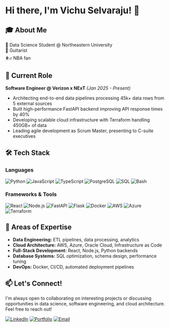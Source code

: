 # Hi there, I'm Vichu Selvaraju! 👋

## 🎓 About Me

🏫 Data Science Student @ Northeastern University <br>
🎸 Guitarist <br>
⛹️‍♂️ NBA fan

## 🚀 Current Role

**Software Engineer @ Verizon x NExT** _(Jan 2025 - Present)_

- Architecting end-to-end data pipelines processing 45k+ data rows from 5 external sources
- Built high-performance FastAPI backend improving API response times by 40%
- Developing scalable cloud infrastructure with Terraform handling 450GB+ of data
- Leading agile development as Scrum Master, presenting to C-suite executives

## 🛠️ Tech Stack

### Languages

![Python](https://img.shields.io/badge/-Python-3776AB?style=flat-square&logo=python&logoColor=white)
![JavaScript](https://img.shields.io/badge/-JavaScript-F7DF1E?style=flat-square&logo=javascript&logoColor=black)
![TypeScript](https://img.shields.io/badge/-TypeScript-3178C6?style=flat-square&logo=typescript&logoColor=white)
![PostgreSQL](https://img.shields.io/badge/-PostgreSQL-336791?style=flat-square&logo=postgresql&logoColor=white)
![SQL](https://img.shields.io/badge/-SQL-4479A1?style=flat-square&logo=postgresql&logoColor=white)
![Bash](https://img.shields.io/badge/-Bash-4EAA25?style=flat-square&logo=gnu-bash&logoColor=white)

### Frameworks & Tools

![React](https://img.shields.io/badge/-React-61DAFB?style=flat-square&logo=react&logoColor=black)
![Node.js](https://img.shields.io/badge/-Node.js-339933?style=flat-square&logo=node.js&logoColor=white)
![FastAPI](https://img.shields.io/badge/-FastAPI-009688?style=flat-square&logo=fastapi&logoColor=white)
![Flask](https://img.shields.io/badge/-Flask-000000?style=flat-square&logo=flask&logoColor=white)
![Docker](https://img.shields.io/badge/-Docker-2496ED?style=flat-square&logo=docker&logoColor=white)
![AWS](https://img.shields.io/badge/-AWS-232F3E?style=flat-square&logo=amazon-aws&logoColor=white)
![Azure](https://img.shields.io/badge/-Azure-0078D4?style=flat-square&logo=microsoft-azure&logoColor=white)
![Terraform](https://img.shields.io/badge/-Terraform-623CE4?style=flat-square&logo=terraform&logoColor=white)

## 🎯 Areas of Expertise

- **Data Engineering:** ETL pipelines, data processing, analytics
- **Cloud Architecture:** AWS, Azure, Oracle Cloud, Infrastructure as Code
- **Full-Stack Development:** React, Node.js, Python backends
- **Database Systems:** SQL optimization, schema design, performance tuning
- **DevOps:** Docker, CI/CD, automated deployment pipelines

## 📫 Let's Connect!

I'm always open to collaborating on interesting projects or discussing opportunities in data science, software engineering, and cloud architecture. Feel free to reach out!

[![LinkedIn](https://img.shields.io/badge/-LinkedIn-0077B5?style=flat-square&logo=linkedin&logoColor=white)](https://www.linkedin.com/in/vishwajit-selvaraju/)
[![Portfolio](https://img.shields.io/badge/-Portfolio-000000?style=flat-square&logo=react&logoColor=white)](https://selvarajuv.github.io/web-portfolio)
[![Email](https://img.shields.io/badge/-Email-D14836?style=flat-square&logo=gmail&logoColor=white)](mailto:vichuselvaraju@gmail.com)
